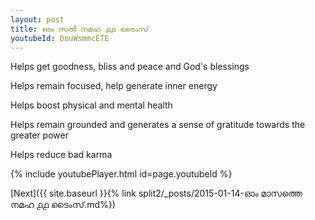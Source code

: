 ```yaml
---
layout: post
title: ഓം സതി നമഹ ൧൧ ടൈംസ്
youtubeId: DnuWsmmcETE
---
```

 
 
Helps get goodness, bliss and peace and God's blessings
 
Helps remain focused, help generate inner energy 
 
Helps boost physical and mental health 
 
Helps remain grounded and generates a sense of gratitude towards the greater power 
 
Helps reduce bad karma
 
 
 
 


{% include youtubePlayer.html id=page.youtubeId %}
 
[Next]({{ site.baseurl }}{% link  split2/_posts/2015-01-14-ഓം മാസത്തെ നമഹ ൧൧ ടൈംസ്.md%})
 
